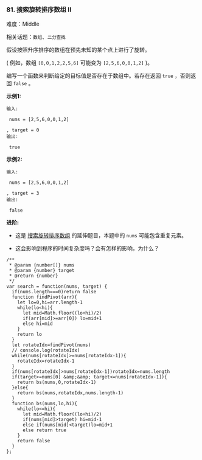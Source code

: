 ### 81. 搜索旋转排序数组 II

难度：Middle

相关话题：`数组`、`二分查找`

假设按照升序排序的数组在预先未知的某个点上进行了旋转。



( 例如，数组 `[0,0,1,2,2,5,6]` 可能变为 `[2,5,6,0,0,1,2]` )。



编写一个函数来判断给定的目标值是否存在于数组中。若存在返回 `true` ，否则返回 `false` 。



**示例1:** 



```
输入:

 nums = [2,5,6,0,0,1,2]

, target = 0
输出:

 true
```


**示例2:** 



```
输入:

 nums = [2,5,6,0,0,1,2]

, target = 3
输出:

 false
```


**进阶:** 




* 这是 [搜索旋转排序数组](https://leetcode-cn.com/problems/search-in-rotated-sorted-array/description/)
的延伸题目，本题中的 `nums`  可能包含重复元素。

* 这会影响到程序的时间复杂度吗？会有怎样的影响，为什么？




```
/**
 * @param {number[]} nums
 * @param {number} target
 * @return {number}
 */
var search = function(nums, target) {
  if(nums.length===0)return false
  function findPivot(arr){
    let lo=0,hi=arr.length-1
    while(lo<hi){
      let mid=Math.floor((lo+hi)/2)
      if(arr[mid]>=arr[0]) lo=mid+1
      else hi=mid
    }
    return lo
  }
  let rotateIdx=findPivot(nums)
  // console.log(rotateIdx)
  while(nums[rotateIdx]>=nums[rotateIdx-1]){
    rotateIdx=rotateIdx-1
  }
  if(nums[rotateIdx]>nums[rotateIdx-1])rotateIdx=nums.length
  if(target>=nums[0] &amp;&amp; target<=nums[rotateIdx-1]){
    return bs(nums,0,rotateIdx-1)
  }else{
    return bs(nums,rotateIdx,nums.length-1)
  }
  function bs(nums,lo,hi){
    while(lo<=hi){
      let mid=Math.floor((lo+hi)/2)
      if(nums[mid]>target) hi=mid-1
      else if(nums[mid]<target)lo=mid+1
      else return true
    }
    return false
  }
};
```

